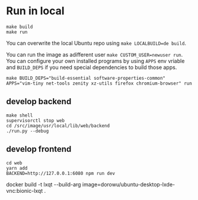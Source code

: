 # Run in local
```
make build
make run
```

You can overwrite the local Ubuntu repo using `make LOCALBUILD=de build`.

You can run the image as adifferent user `make CUSTOM_USER=newuser run`.
You can configure your own installed programs by using `APPS` env vriable and `BUILD_DEPS` if you need special dependencies to build those apps.

`make BUILD_DEPS="build-essential software-properties-common" APPS="vim-tiny net-tools zenity xz-utils firefox chromium-browser" run`

## develop backend
```
make shell
supervisorctl stop web
cd /src/image/usr/local/lib/web/backend
./run.py --debug
```

## develop frontend
```
cd web
yarn add
BACKEND=http://127.0.0.1:6080 npm run dev
```

docker build -t lxqt --build-arg image=dorowu/ubuntu-desktop-lxde-vnc:bionic-lxqt .

